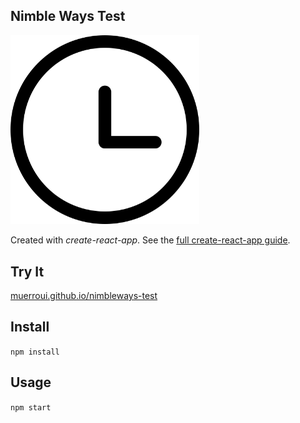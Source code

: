 Nimble Ways Test
---
<img src="./public/clock.png" width="60%" height="60%" />

Created with *create-react-app*. See the [full create-react-app guide](https://github.com/facebookincubator/create-react-app/blob/master/packages/react-scripts/template/README.md).



Try It
---

[muerroui.github.io/nimbleways-test](https://muerroui.github.io/nimbleways-test)



Install
---

`npm install`



Usage
---

`npm start`
